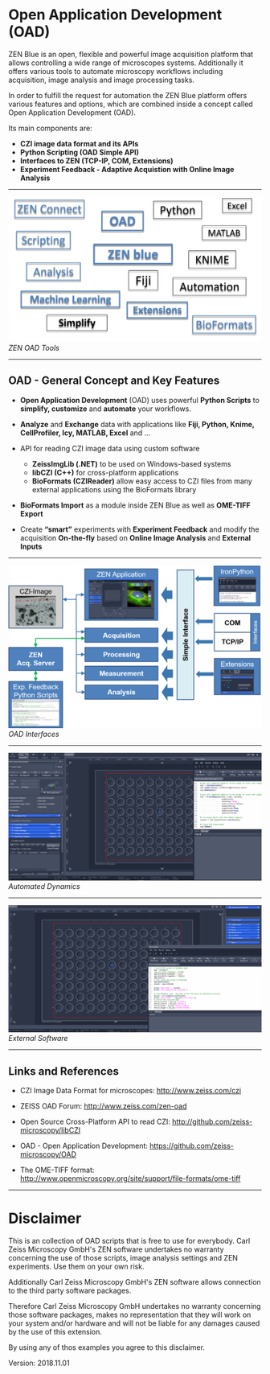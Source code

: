 # Open Application Development (OAD)

ZEN Blue is an open, flexible and powerful image acquisition platform that allows controlling a wide range of microscopes systems. Additionally it offers various tools to automate microscopy workflows including acquisition, image analysis and image processing tasks.

In order to fulfill the request for automation the ZEN Blue platform offers various features and options, which are combined inside a concept called Open Application Development (OAD).

Its main components are:

*    **CZI image data format and its APIs**
*    **Python Scripting (OAD Simple API)**
*    **Interfaces to ZEN (TCP-IP, COM, Extensions)**
*    **Experiment Feedback - Adaptive Acquistion with Online Image Analysis**

***

![OAD Tools](/Images/ZEN_OAD_Tools_Slide.png)*ZEN OAD Tools*

***


## OAD - General Concept and Key Features

* **Open Application Development** (OAD) uses powerful **Python Scripts** to **simplify, customize** and **automate** your workflows.

* **Analyze** and **Exchange** data with applications like **Fiji, Python, Knime, CellProfiler, Icy, MATLAB, Excel** and …

* API for reading CZI image data using custom software
    * **ZeissImgLib (.NET)** to be used on Windows-based systems
    * **libCZI (C++)** for cross-platform applications
    * **BioFormats (CZIReader)** allow easy access to CZI files from many external applications using the BioFormats library

* **BioFormats Import** as a module inside ZEN Blue as well as **OME-TIFF Export**

* Create **“smart”** experiments with **Experiment Feedback** and modify the acquisition **On-the-fly** based on **Online Image Analysis** and **External Inputs** 

***

![OAD Interfaces](/Images/OAD_Overview.png)*OAD Interfaces*

***

![Automated Dynamics](/Videos/Automated_Physiology_IA.gif)*Automated Dynamics*

***

![External Software](/Videos/GuidedAcquisition_ZEN_Fiji.gif)*External Software*


***

## Links and References

* CZI Image Data Format for microscopes: http://www.zeiss.com/czi

* ZEISS OAD Forum: http://www.zeiss.com/zen-oad

* Open Source Cross-Platform API to read CZI: http://github.com/zeiss-microscopy/libCZI

* OAD - Open Application Development: https://github.com/zeiss-microscopy/OAD

* The OME-TIFF format: http://www.openmicroscopy.org/site/support/file-formats/ome-tiff

***

# Disclaimer

This is an collection of OAD scripts that is free to use for everybody. 
Carl Zeiss Microscopy GmbH's ZEN software undertakes no warranty concerning the use of those scripts, image analysis settings and ZEN experiments. Use them on your own risk.

Additionally Carl Zeiss Microscopy GmbH's ZEN software allows connection to the third party software packages.

Therefore Carl Zeiss Microscopy GmbH undertakes no warranty concerning those software packages, makes no representation that they will work on your system and/or hardware and will not be liable for any damages caused by the use of this extension.

By using any of thos examples you agree to this disclaimer.

Version: 2018.11.01
